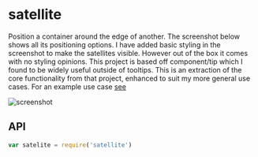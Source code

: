 # satellite

Position a container around the edge of another. The screenshot below shows all its positioning options. I have added basic styling in the screenshot to make the satellites visible. However out of the box it comes with no styling opinions. This project is based off component/tip which I found to be widely useful outside of tooltips. This is an extraction of the core functionality from that project, enhanced to suit my more general use cases. For an example use case [see](jkroso.github.com/contextmenu)

![screenshot](https://raw.github.com/jkroso/satellite/master/Screenshot.png)

## API

```javascript
var satelite = require('satellite')
```

